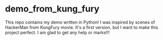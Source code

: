 # demo_from_kung_fury
This repo contains my demo written in Python! I was inspired by scenes of HackerMan from KungFury movie. It's a first version, but I want to make this project perfect. I am glad to get any help or marks!!!
